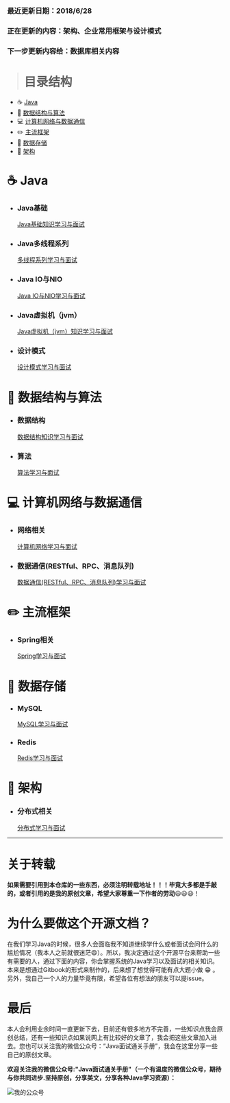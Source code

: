 ### 最近更新日期：2018/6/28

### 正在更新的内容：架构、企业常用框架与设计模式
### 下一步更新内容给：数据库相关内容

> # 目录结构
- :coffee: [Java](#coffee-Java)
- :open_file_folder: [数据结构与算法](#open_file_folder-数据结构与算法)
- :computer: [计算机网络与数据通信](#computer-计算机网络与数据通信)
- :pencil2: [主流框架](#pencil2-主流框架)
- :floppy_disk: [数据存储](#floppy_disk-数据存储)
- :punch: [架构](#punch-架构)

# :coffee: Java
-   ### Java基础
    [Java基础知识学习与面试](https://github.com/Snailclimb/Java_Guide/blob/master/Java%E7%9B%B8%E5%85%B3/Java%E5%9F%BA%E7%A1%80%E7%9F%A5%E8%AF%86.md)

-  ### Java多线程系列
   [多线程系列学习与面试](https://github.com/Snailclimb/Java_Guide/blob/master/Java%E7%9B%B8%E5%85%B3/%E5%A4%9A%E7%BA%BF%E7%A8%8B%E7%B3%BB%E5%88%97.md)


- ### Java IO与NIO
  [Java IO与NIO学习与面试](https://github.com/Snailclimb/Java_Guide/blob/master/Java%E7%9B%B8%E5%85%B3/Java%20IO%E4%B8%8ENIO.md)

-  ### Java虚拟机（jvm）
   [Java虚拟机（jvm）知识学习与面试](https://github.com/Snailclimb/Java_Guide/blob/master/Java%E7%9B%B8%E5%85%B3/Java%E8%99%9A%E6%8B%9F%E6%9C%BA%EF%BC%88jvm%EF%BC%89.md)
- ### 设计模式
  [设计模式学习与面试](https://github.com/Snailclimb/Java_Guide/blob/master/Java%E7%9B%B8%E5%85%B3/%E8%AE%BE%E8%AE%A1%E6%A8%A1%E5%BC%8F.md)

# :open_file_folder: 数据结构与算法
   
-  ### 数据结构
   [数据结构知识学习与面试](https://github.com/Snailclimb/Java_Guide/blob/master/%E6%95%B0%E6%8D%AE%E7%BB%93%E6%9E%84%E4%B8%8E%E7%AE%97%E6%B3%95/%E6%95%B0%E6%8D%AE%E7%BB%93%E6%9E%84.md)


-  ### 算法
   [算法学习与面试](https://github.com/Snailclimb/Java_Guide/blob/master/%E6%95%B0%E6%8D%AE%E7%BB%93%E6%9E%84%E4%B8%8E%E7%AE%97%E6%B3%95/%E7%AE%97%E6%B3%95.md)


# :computer: 计算机网络与数据通信
- ### 网络相关
   [计算机网络学习与面试](https://github.com/Snailclimb/Java_Guide/blob/master/%E8%AE%A1%E7%AE%97%E6%9C%BA%E7%BD%91%E7%BB%9C.md)
- ### 数据通信(RESTful、RPC、消息队列)
  [数据通信(RESTful、RPC、消息队列)学习与面试](https://github.com/Snailclimb/Java-Guide/blob/master/%E6%95%B0%E6%8D%AE%E9%80%9A%E4%BF%A1(RESTful%E3%80%81RPC%E3%80%81%E6%B6%88%E6%81%AF%E9%98%9F%E5%88%97).md)
   
# :pencil2: 主流框架

- ### Spring相关
  [Spring学习与面试](https://github.com/Snailclimb/Java_Guide/blob/master/%E4%B8%BB%E6%B5%81%E6%A1%86%E6%9E%B6/Spring%E5%AD%A6%E4%B9%A0%E4%B8%8E%E9%9D%A2%E8%AF%95.md)

# :floppy_disk: 数据存储
- ### MySQL
  [MySQL学习与面试](https://github.com/Snailclimb/Java_Guide/blob/master/%E6%95%B0%E6%8D%AE%E5%AD%98%E5%82%A8/MySQL.md)
- ### Redis
  [Redis学习与面试](https://github.com/Snailclimb/Java_Guide/blob/master/%E6%95%B0%E6%8D%AE%E5%AD%98%E5%82%A8/Redis.md)

# :punch: 架构
- ### 分布式相关
    [分布式学习与面试](https://github.com/Snailclimb/Java_Guide/blob/master/%E6%9E%B6%E6%9E%84/%E5%88%86%E5%B8%83%E5%BC%8F.md)


***

# 关于转载

**如果需要引用到本仓库的一些东西，必须注明转载地址！！！毕竟大多都是手敲的，或者引用的是我的原创文章，希望大家尊重一下作者的劳动**:smiley::smiley::smiley:！

# 为什么要做这个开源文档？

在我们学习Java的时候，很多人会面临我不知道继续学什么或者面试会问什么的尴尬情况（我本人之前就很迷茫:smile:）。所以，我决定通过这个开源平台来帮助一些有需要的人，通过下面的内容，你会掌握系统的Java学习以及面试的相关知识。本来是想通过Gitbook的形式来制作的，后来想了想觉得可能有点大题小做 :grin: 。另外，我自己一个人的力量毕竟有限，希望各位有想法的朋友可以提issue。

# 最后

本人会利用业余时间一直更新下去，目前还有很多地方不完善，一些知识点我会原创总结，还有一些知识点如果说网上有比较好的文章了，我会把这些文章加入进去。您也可以关注我的微信公众号：“Java面试通关手册”，我会在这里分享一些自己的原创文章。


**欢迎关注我的微信公众号:"Java面试通关手册"（一个有温度的微信公众号，期待与你共同进步.坚持原创，分享美文，分享各种Java学习资源）：**

![我的公众号](https://user-gold-cdn.xitu.io/2018/5/25/16396cf05d1f4fbf?w=180&h=234&f=png&s=28541)
